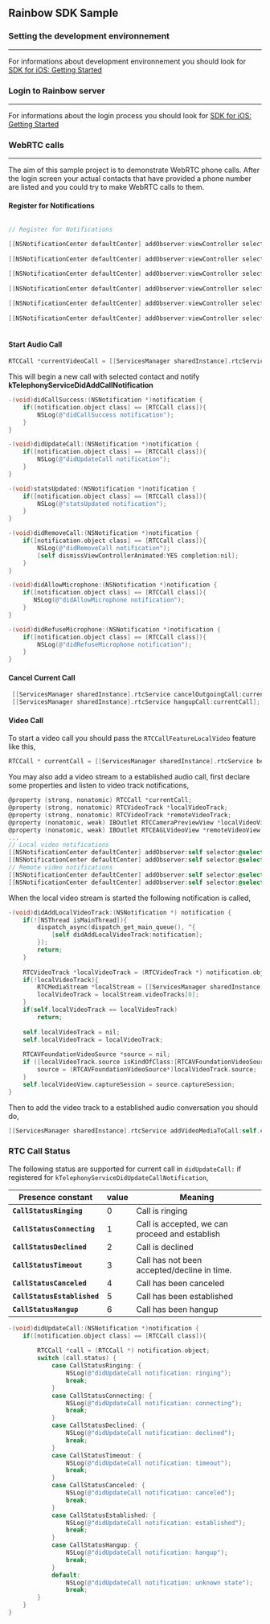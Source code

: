 ## Rainbow SDK Sample

### Setting the development environnement 
---
For informations about development environnement you should look for [SDK for iOS: Getting Started](https://hub.openrainbow.com/#/documentation/doc/sdk/ios/guides/Getting_Started)

### Login to Rainbow server
---
For informations about the login process you should look for [SDK for iOS: Getting Started](https://hub.openrainbow.com/#/documentation/doc/sdk/ios/guides/Getting_Started)

### WebRTC calls
---
The aim of this sample project is to demonstrate WebRTC phone calls. After the login screen your actual contacts that have provided a phone number are listed and you could try to make WebRTC calls to them.

#### Register for Notifications

```objective-c

// Register for Notifications

[[NSNotificationCenter defaultCenter] addObserver:viewController selector:@selector(didCallSuccess:) name:kTelephonyServiceDidAddCallNotification object:nil];
 
[[NSNotificationCenter defaultCenter] addObserver:viewController selector:@selector(didUpdateCall:) name:kTelephonyServiceDidUpdateCallNotification object:nil];

[[NSNotificationCenter defaultCenter] addObserver:viewController selector:@selector(didRemoveCall:) name:kTelephonyServiceDidRemoveCallNotification object:nil];
        
[[NSNotificationCenter defaultCenter] addObserver:viewController selector:@selector(statusChanged:) name:kRTCServiceCallStatsNotification object:nil];
        
[[NSNotificationCenter defaultCenter] addObserver:viewController selector:@selector(didAllowMicrophone:) name:kRTCServiceDidAllowMicrophoneNotification object:nil];
        
[[NSNotificationCenter defaultCenter] addObserver:viewController selector:@selector(didRefuseMicrophone:) name:kRTCServiceDidRefuseMicrophoneNotification object:nil];
        
```

#### Start Audio Call

```objective-c
RTCCall *currentVideoCall = [[ServicesManager sharedInstance].rtcService beginNewOutgoingCallWithContact:_aContact withFeatures:(RTCCallFeatureAudio)];
```

 This will begin a new call with selected contact and notify **kTelephonyServiceDidAddCallNotification**

```objective-c
-(void)didCallSuccess:(NSNotification *)notification {
    if([notification.object class] == [RTCCall class]){
        NSLog(@"didCallSuccess notification");
    }
}

-(void)didUpdateCall:(NSNotification *)notification {
    if([notification.object class] == [RTCCall class]){
        NSLog(@"didUpdateCall notification");
    }
}

-(void)statsUpdated:(NSNotification *)notification {
    if([notification.object class] == [RTCCall class]){
        NSLog(@"statsUpdated notification");
    }
}

-(void)didRemoveCall:(NSNotification *)notification {
    if([notification.object class] == [RTCCall class]){
        NSLog(@"didRemoveCall notification");
        [self dismissViewControllerAnimated:YES completion:nil];
    }
}

-(void)didAllowMicrophone:(NSNotification *)notification {
    if([notification.object class] == [RTCCall class]){
       NSLog(@"didAllowMicrophone notification");
    }
}

-(void)didRefuseMicrophone:(NSNotification *)notification {
    if([notification.object class] == [RTCCall class]){
        NSLog(@"didRefuseMicrophone notification");
    }
}
```

#### Cancel Current Call

```objective-c
 [[ServicesManager sharedInstance].rtcService cancelOutgoingCall:currentCall];
 [[ServicesManager sharedInstance].rtcService hangupCall:currentCall];
```

#### Video Call
To start a video call you should pass the `RTCCallFeatureLocalVideo` feature like this,

```objective-c
RTCCall * currentCall = [[ServicesManager sharedInstance].rtcService beginNewOutgoingCallWithContact:_aContact withFeatures:(RTCCallFeatureLocalVideo)];
```

You may also add a video stream to a established audio call, first declare some properties and listen to video track notifications,

```objective-c
@property (strong, nonatomic) RTCCall *currentCall;
@property (strong, nonatomic) RTCVideoTrack *localVideoTrack;
@property (strong, nonatomic) RTCVideoTrack *remoteVideoTrack;
@property (nonatomic, weak) IBOutlet RTCCameraPreviewView *localVideoView;
@property (nonatomic, weak) IBOutlet RTCEAGLVideoView *remoteVideoView;
...
// Local video notifications
[[NSNotificationCenter defaultCenter] addObserver:self selector:@selector(didAddLocalVideoTrack:) name:kRTCServiceDidAddLocalVideoTrackNotification object:nil];
[[NSNotificationCenter defaultCenter] addObserver:self selector:@selector(didRemoveLocalVideoTrack:) name:kRTCServiceDidRemoveLocalVideoTrackNotification object:nil];
// Remote video notifications
[[NSNotificationCenter defaultCenter] addObserver:self selector:@selector(didAddRemoteVideoTrack:) name:kRTCServiceDidAddRemoteVideoTrackNotification object:nil];
[[NSNotificationCenter defaultCenter] addObserver:self selector:@selector(didRemoveRemoteVideoTrack:) name:kRTCServiceDidRemoveRemoteVideoTrackNotification object:nil];
```

When the local video stream is started the following notification is called,

```objective-c
-(void)didAddLocalVideoTrack:(NSNotification *) notification {
    if(![NSThread isMainThread]){
        dispatch_async(dispatch_get_main_queue(), ^{
            [self didAddLocalVideoTrack:notification];
        });
        return;
    }
    
    RTCVideoTrack *localVideoTrack = (RTCVideoTrack *) notification.object;
    if(!localVideoTrack){
        RTCMediaStream *localStream = [[ServicesManager sharedInstance].rtcService localVideoStreamForCall:self.currentCall];
        localVideoTrack = localStream.videoTracks[0];
    }
    if(self.localVideoTrack == localVideoTrack)
        return;
    
    self.localVideoTrack = nil;
    self.localVideoTrack = localVideoTrack;
    
    RTCAVFoundationVideoSource *source = nil;
    if ([localVideoTrack.source isKindOfClass:[RTCAVFoundationVideoSource class]]) {
        source = (RTCAVFoundationVideoSource*)localVideoTrack.source;
    }
    self.localVideoView.captureSession = source.captureSession;
}
```
Then to add the video track to a established audio conversation you should do,

```objective-c
[[ServicesManager sharedInstance].rtcService addVideoMediaToCall:self.currentCall];
```

### RTC Call Status
The following status are supported for current call in `didUpdateCall:` if registered for `kTelephonyServiceDidUpdateCallNotification`,

| Presence constant | value | Meaning |
|------------------ | ----- | ------- |
| **`CallStatusRinging`** | 0 | Call is ringing |
| **`CallStatusConnecting`** | 1 | Call is accepted, we can proceed and establish |
| **`CallStatusDeclined`** | 2 | Call is declined |
| **`CallStatusTimeout`** | 3 | Call has not been accepted/decline in time. |
| **`CallStatusCanceled`** | 4 | Call has been canceled |
| **`CallStatusEstablished`** | 5 |  Call has been established |
| **`CallStatusHangup`** | 6 |  Call has been hangup |

```objective-c
-(void)didUpdateCall:(NSNotification *)notification {
    if([notification.object class] == [RTCCall class]){
        
        RTCCall *call = (RTCCall *) notification.object;
        switch (call.status) {
            case CallStatusRinging: {
                NSLog(@"didUpdateCall notification: ringing");
                break;
            }
            case CallStatusConnecting: {
                NSLog(@"didUpdateCall notification: connecting");
                break;
            }
            case CallStatusDeclined: {
                NSLog(@"didUpdateCall notification: declined");
                break;
            }
            case CallStatusTimeout: {
                NSLog(@"didUpdateCall notification: timeout");
                break;
            }
            case CallStatusCanceled: {
                NSLog(@"didUpdateCall notification: canceled");
                break;
            }
            case CallStatusEstablished: {
                NSLog(@"didUpdateCall notification: established");
                break;
            }
            case CallStatusHangup: {
                NSLog(@"didUpdateCall notification: hangup");
                break;
            }
            default:
                NSLog(@"didUpdateCall notification: unknown state");
                break;
        }
    }
}
```


